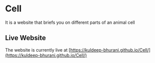 # Cell

It is a website that briefs you on different parts of an animal cell

## Live Website

The website is currently live at [https://kuldeep-bhurani.github.io/Cell/](https://kuldeep-bhurani.github.io/Cell/)
